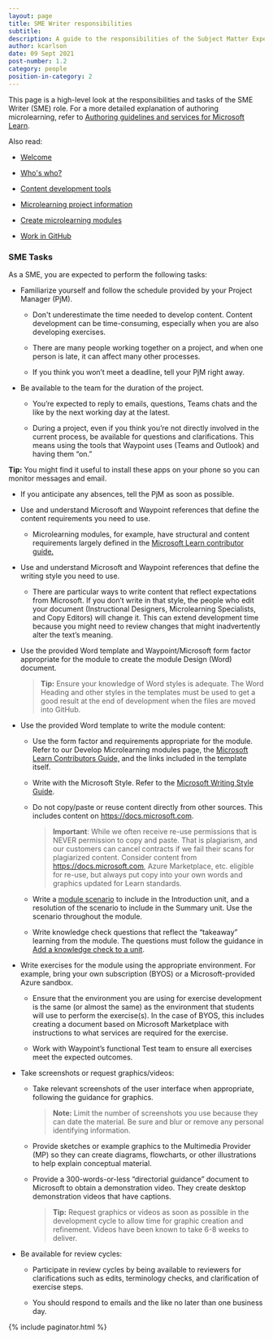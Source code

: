 ```yaml
---
layout: page
title: SME Writer responsibilities
subtitle:
description: A guide to the responsibilities of the Subject Matter Expert
author: kcarlson
date: 09 Sept 2021
post-number: 1.2
category: people
position-in-category: 2
---
```


This page is a high-level look at the responsibilities and tasks of the SME Writer (SME) role. For a more detailed explanation of authoring microlearning, refer to  [Authoring guidelines and services for Microsoft Learn](https://review.docs.microsoft.com/en-us/help/learn/id-guidance?branch=main). 

Also read:

- [Welcome]({{site.baseurl}}../index.html)

- [Who's who?]({{site.baseurl}}/people/who-is-who.html)

- [Content development tools]({{site.baseurl}}/people/content-development-tools.html)

- [Microlearning project information]({{site.baseurl}}/people/typical-ml-project-information.html)

- [Create microlearning modules]({{site.baseurl}}/people/create-microlearning-modules.html)

- [Work in GitHub]({{site.baseurl}}/projects/work-in-github.html)

### SME Tasks

As a SME, you are expected to perform the following tasks:

- Familiarize yourself and follow the schedule provided by your Project Manager (PjM).

  - Don't underestimate the time needed to develop content. Content development can be time-consuming, especially when you are also developing exercises.

  - There are many people working together on a project, and when one person is late, it can affect many other processes.

  - If you think you won’t meet a deadline, tell your PjM right away.

- Be available to the team for the duration of the project.

  - You’re expected to reply to emails, questions, Teams chats and the like by the next working day at the latest.

  - During a project, even if you think you’re not directly involved in the current process, be available for questions and clarifications. This means using the tools that Waypoint uses (Teams and Outlook) and having them “on.”

**Tip:** You might find it useful to install these apps on your phone so you can monitor messages and email.

- If you anticipate any absences, tell the PjM as soon as possible.

- Use and understand Microsoft and Waypoint references that define the content requirements you need to use.

  - Microlearning modules, for example, have structural and content requirements largely defined in the [Microsoft Learn contributor guide.](https://review.docs.microsoft.com/en-us/help/learn/?branch=main) 

- Use and understand Microsoft and Waypoint references that define the writing style you need to use. 

  - There are particular ways to write content that reflect expectations from Microsoft. If you don’t write in that style, the people who edit your document (Instructional Designers, Microlearning Specialists, and Copy Editors) will change it. This can extend development time because you might need to review changes that might inadvertently alter the text’s meaning.

- Use the provided Word template and Waypoint/Microsoft form factor appropriate for the module to create the module Design (Word) document.

    > **Tip:** Ensure your knowledge of Word styles is adequate. The Word Heading and other styles in the templates must be used to get a good result at the end of development when the files are moved into GitHub. 
    
- Use the provided Word template to write the module content:

  - Use the form factor and requirements appropriate for the module. Refer to our Develop Microlearning modules page, the [Microsoft Learn Contributors Guide,](https://review.docs.microsoft.com/en-us/help/learn/?branch=main) and the links included in the template itself.

  - Write with the Microsoft Style. Refer to the [Microsoft Writing Style Guide](https://styleguides.azurewebsites.net/Styleguide/Read?id=2700&topicid=29021).

  - Do not copy/paste or reuse content directly from other sources. This includes content on  https://docs.microsoft.com.

    > **Important**: While we often receive re-use permissions that is NEVER permission to copy and paste. That is plagiarism, and our customers can cancel contracts if we fail their scans for plagiarized content. Consider content from https://docs.microsoft.com, Azure Marketplace, etc. eligible for re-use, but always put copy into your own words and graphics updated for Learn standards.
    
  - Write a [module scenario](https://review.docs.microsoft.com/en-us/help/learn/id-guidance-scenarios?branch=main) to include in the Introduction unit, and a resolution of the scenario to include in the Summary unit. Use the scenario throughout the module.

  - Write knowledge check questions that reflect the “takeaway” learning from the module. The questions must follow the guidance in [Add a knowledge check to a unit](https://review.docs.microsoft.com/en-us/help/learn/unit-add-a-knowledge-check?branch=main).

- Write exercises for the module using the appropriate environment. For example, bring your own subscription (BYOS) or a Microsoft-provided Azure sandbox.

  - Ensure that the environment you are using for exercise development is the same (or almost the same) as the environment that students will use to perform the exercise(s). In the case of BYOS, this includes creating a document based on Microsoft Marketplace with instructions to what services are required for the exercise.

  - Work with Waypoint’s functional Test team to ensure all exercises meet the expected outcomes.

- Take screenshots or request graphics/videos:

  - Take relevant screenshots of the user interface when appropriate, following the guidance for graphics.

    > **Note:** Limit the number of screenshots you use because they can date the material. Be sure and blur or remove any personal identifying information.

  - Provide sketches or example graphics to the Multimedia Provider (MP) so they can create diagrams, flowcharts, or other illustrations to help explain conceptual material.

  - Provide a 300-words-or-less “directorial guidance” document to Microsoft to obtain a demonstration video. They create desktop demonstration videos that have captions.

    > **Tip:** Request graphics or videos as soon as possible in the development cycle to allow time for graphic creation and refinement. Videos have been known to take 6-8 weeks to deliver.

- Be available for review cycles:

  - Participate in review cycles by being available to reviewers for clarifications such as edits, terminology checks, and clarification of exercise steps.

  - You should respond to emails and the like no later than one business day.

{% include paginator.html %}
